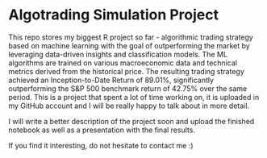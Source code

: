 # Algotrading Simulation Project

This repo stores my biggest R project so far - algorithmic trading strategy based on machine learning with the goal of outperforming the market by leveraging data-driven insights and classification models. The ML algorithms are trained on various macroeconomic data and technical metrics derived from the historical price. The resulting trading strategy achieved an Inception-to-Date Return of 89.01%, significantly outperforming the S&P 500 benchmark return of 42.75% over the same period. This is a project that spent a lot of time working on, it is uploaded in my GitHub account and I will be really happy to talk about in more detail. 

I will write a better description of the project soon and upload the finished notebook as well as a presentation with the final results.

If you find it interesting, do not hesitate to contact me :)
